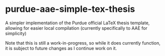 # purdue-aae-simple-tex-thesis
A simpler implementation of the Purdue official LaTeX thesis template, allowing for easier local compilation (currently specifically to AAE for simplicity)


Note that this is still a work-in-progress, so while it does currently function, it is subject to future changes as I continue work on it.
